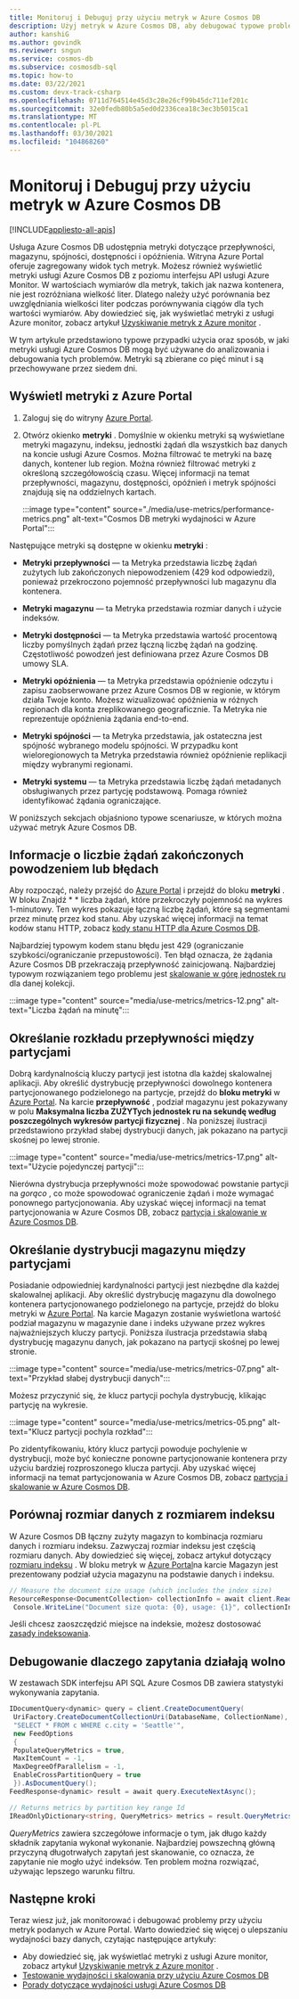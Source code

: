 ```yaml
---
title: Monitoruj i Debuguj przy użyciu metryk w Azure Cosmos DB
description: Użyj metryk w Azure Cosmos DB, aby debugować typowe problemy i monitorować bazę danych.
author: kanshiG
ms.author: govindk
ms.reviewer: sngun
ms.service: cosmos-db
ms.subservice: cosmosdb-sql
ms.topic: how-to
ms.date: 03/22/2021
ms.custom: devx-track-csharp
ms.openlocfilehash: 0711d764514e45d3c28e26cf99b45dc711ef201c
ms.sourcegitcommit: 32e0fedb80b5a5ed0d2336cea18c3ec3b5015ca1
ms.translationtype: MT
ms.contentlocale: pl-PL
ms.lasthandoff: 03/30/2021
ms.locfileid: "104868260"
---
```

# <a name="monitor-and-debug-with-metrics-in-azure-cosmos-db"></a>Monitoruj i Debuguj przy użyciu metryk w Azure Cosmos DB
[!INCLUDE[appliesto-all-apis](includes/appliesto-all-apis.md)]

Usługa Azure Cosmos DB udostępnia metryki dotyczące przepływności, magazynu, spójności, dostępności i opóźnienia. Witryna Azure Portal oferuje zagregowany widok tych metryk. Możesz również wyświetlić metryki usługi Azure Cosmos DB z poziomu interfejsu API usługi Azure Monitor. W wartościach wymiarów dla metryk, takich jak nazwa kontenera, nie jest rozróżniana wielkość liter. Dlatego należy użyć porównania bez uwzględniania wielkości liter podczas porównywania ciągów dla tych wartości wymiarów. Aby dowiedzieć się, jak wyświetlać metryki z usługi Azure monitor, zobacz artykuł [Uzyskiwanie metryk z Azure monitor](./monitor-cosmos-db.md) .

W tym artykule przedstawiono typowe przypadki użycia oraz sposób, w jaki metryki usługi Azure Cosmos DB mogą być używane do analizowania i debugowania tych problemów. Metryki są zbierane co pięć minut i są przechowywane przez siedem dni.

## <a name="view-metrics-from-azure-portal"></a>Wyświetl metryki z Azure Portal

1. Zaloguj się do witryny [Azure Portal](https://portal.azure.com/).

1. Otwórz okienko **metryki** . Domyślnie w okienku metryki są wyświetlane metryki magazynu, indeksu, jednostki żądań dla wszystkich baz danych na koncie usługi Azure Cosmos. Można filtrować te metryki na bazę danych, kontener lub region. Można również filtrować metryki z określoną szczegółowością czasu. Więcej informacji na temat przepływności, magazynu, dostępności, opóźnień i metryk spójności znajdują się na oddzielnych kartach. 

   :::image type="content" source="./media/use-metrics/performance-metrics.png" alt-text="Cosmos DB metryki wydajności w Azure Portal":::

Następujące metryki są dostępne w okienku **metryki** : 

* **Metryki przepływności** — ta Metryka przedstawia liczbę żądań zużytych lub zakończonych niepowodzeniem (429 kod odpowiedzi), ponieważ przekroczono pojemność przepływności lub magazynu dla kontenera.

* **Metryki magazynu** — ta Metryka przedstawia rozmiar danych i użycie indeksów.

* **Metryki dostępności** — ta Metryka przedstawia wartość procentową liczby pomyślnych żądań przez łączną liczbę żądań na godzinę. Częstotliwość powodzeń jest definiowana przez Azure Cosmos DB umowy SLA.

* **Metryki opóźnienia** — ta Metryka przedstawia opóźnienie odczytu i zapisu zaobserwowane przez Azure Cosmos DB w regionie, w którym działa Twoje konto. Możesz wizualizować opóźnienia w różnych regionach dla konta zreplikowanego geograficznie. Ta Metryka nie reprezentuje opóźnienia żądania end-to-end.

* **Metryki spójności** — ta Metryka przedstawia, jak ostateczna jest spójność wybranego modelu spójności. W przypadku kont wieloregionowych ta Metryka przedstawia również opóźnienie replikacji między wybranymi regionami.

* **Metryki systemu** — ta Metryka przedstawia liczbę żądań metadanych obsługiwanych przez partycję podstawową. Pomaga również identyfikować żądania ograniczające.

W poniższych sekcjach objaśniono typowe scenariusze, w których można używać metryk Azure Cosmos DB. 

## <a name="understand-how-many-requests-are-succeeding-or-causing-errors"></a>Informacje o liczbie żądań zakończonych powodzeniem lub błędach

Aby rozpocząć, należy przejść do [Azure Portal](https://portal.azure.com) i przejdź do bloku **metryki** . W bloku Znajdź * * liczba żądań, które przekroczyły pojemność na wykres 1-minutowy. Ten wykres pokazuje łączną liczbę żądań, które są segmentami przez minutę przez kod stanu. Aby uzyskać więcej informacji na temat kodów stanu HTTP, zobacz [kody stanu HTTP dla Azure Cosmos DB](/rest/api/cosmos-db/http-status-codes-for-cosmosdb).

Najbardziej typowym kodem stanu błędu jest 429 (ograniczanie szybkości/ograniczanie przepustowości). Ten błąd oznacza, że żądania Azure Cosmos DB przekraczają przepływność zainicjowaną. Najbardziej typowym rozwiązaniem tego problemu jest [skalowanie w górę jednostek ru](./set-throughput.md) dla danej kolekcji.

:::image type="content" source="media/use-metrics/metrics-12.png" alt-text="Liczba żądań na minutę":::

## <a name="determine-the-throughput-distribution-across-partitions"></a>Określanie rozkładu przepływności między partycjami

Dobrą kardynalnością kluczy partycji jest istotna dla każdej skalowalnej aplikacji. Aby określić dystrybucję przepływności dowolnego kontenera partycjonowanego podzielonego na partycje, przejdź do **bloku metryki** w [Azure Portal](https://portal.azure.com). Na karcie **przepływność** , podział magazynu jest pokazywany w polu **Maksymalna liczba ZUŻYTych jednostek ru na sekundę według poszczególnych wykresów partycji fizycznej** . Na poniższej ilustracji przedstawiono przykład słabej dystrybucji danych, jak pokazano na partycji skośnej po lewej stronie.

:::image type="content" source="media/use-metrics/metrics-17.png" alt-text="Użycie pojedynczej partycji":::

Nierówna dystrybucja przepływności może spowodować powstanie partycji na *gorąco* , co może spowodować ograniczenie żądań i może wymagać ponownego partycjonowania. Aby uzyskać więcej informacji na temat partycjonowania w Azure Cosmos DB, zobacz [partycja i skalowanie w Azure Cosmos DB](./partitioning-overview.md).

## <a name="determine-the-storage-distribution-across-partitions"></a>Określanie dystrybucji magazynu między partycjami

Posiadanie odpowiedniej kardynalności partycji jest niezbędne dla każdej skalowalnej aplikacji. Aby określić dystrybucję magazynu dla dowolnego kontenera partycjonowanego podzielonego na partycje, przejdź do bloku metryki w [Azure Portal](https://portal.azure.com). Na karcie Magazyn zostanie wyświetlona wartość podział magazynu w magazynie dane i indeks używane przez wykres najważniejszych kluczy partycji. Poniższa ilustracja przedstawia słabą dystrybucję magazynu danych, jak pokazano na partycji skośnej po lewej stronie.

:::image type="content" source="media/use-metrics/metrics-07.png" alt-text="Przykład słabej dystrybucji danych":::

Możesz przyczynić się, że klucz partycji pochyla dystrybucję, klikając partycję na wykresie.

:::image type="content" source="media/use-metrics/metrics-05.png" alt-text="Klucz partycji pochyla rozkład":::

Po zidentyfikowaniu, który klucz partycji powoduje pochylenie w dystrybucji, może być konieczne ponowne partycjonowanie kontenera przy użyciu bardziej rozproszonego klucza partycji. Aby uzyskać więcej informacji na temat partycjonowania w Azure Cosmos DB, zobacz [partycja i skalowanie w Azure Cosmos DB](./partitioning-overview.md).

## <a name="compare-data-size-against-index-size"></a>Porównaj rozmiar danych z rozmiarem indeksu

W Azure Cosmos DB łączny zużyty magazyn to kombinacja rozmiaru danych i rozmiaru indeksu. Zazwyczaj rozmiar indeksu jest częścią rozmiaru danych. Aby dowiedzieć się więcej, zobacz artykuł dotyczący [rozmiaru indeksu](index-policy.md#index-size) . W bloku metryk w [Azure Portal](https://portal.azure.com)na karcie Magazyn jest prezentowany podział użycia magazynu na podstawie danych i indeksu.

```csharp
// Measure the document size usage (which includes the index size)  
ResourceResponse<DocumentCollection> collectionInfo = await client.ReadDocumentCollectionAsync(UriFactory.CreateDocumentCollectionUri("db", "coll"));
 Console.WriteLine("Document size quota: {0}, usage: {1}", collectionInfo.DocumentQuota, collectionInfo.DocumentUsage);
```

Jeśli chcesz zaoszczędzić miejsce na indeksie, możesz dostosować [zasady indeksowania](index-policy.md).

## <a name="debug-why-queries-are-running-slow"></a>Debugowanie dlaczego zapytania działają wolno

W zestawach SDK interfejsu API SQL Azure Cosmos DB zawiera statystyki wykonywania zapytania.

```csharp
IDocumentQuery<dynamic> query = client.CreateDocumentQuery(
 UriFactory.CreateDocumentCollectionUri(DatabaseName, CollectionName),
 "SELECT * FROM c WHERE c.city = 'Seattle'",
 new FeedOptions
 {
 PopulateQueryMetrics = true,
 MaxItemCount = -1,
 MaxDegreeOfParallelism = -1,
 EnableCrossPartitionQuery = true
 }).AsDocumentQuery();
FeedResponse<dynamic> result = await query.ExecuteNextAsync();

// Returns metrics by partition key range Id
IReadOnlyDictionary<string, QueryMetrics> metrics = result.QueryMetrics;
```

*QueryMetrics* zawiera szczegółowe informacje o tym, jak długo każdy składnik zapytania wykonał wykonanie. Najbardziej powszechną główną przyczyną długotrwałych zapytań jest skanowanie, co oznacza, że zapytanie nie mogło użyć indeksów. Ten problem można rozwiązać, używając lepszego warunku filtru.

## <a name="next-steps"></a>Następne kroki

Teraz wiesz już, jak monitorować i debugować problemy przy użyciu metryk podanych w Azure Portal. Warto dowiedzieć się więcej o ulepszaniu wydajności bazy danych, czytając następujące artykuły:

* Aby dowiedzieć się, jak wyświetlać metryki z usługi Azure monitor, zobacz artykuł [Uzyskiwanie metryk z Azure monitor](./monitor-cosmos-db.md) . 
* [Testowanie wydajności i skalowania przy użyciu Azure Cosmos DB](performance-testing.md)
* [Porady dotyczące wydajności usługi Azure Cosmos DB](performance-tips.md)